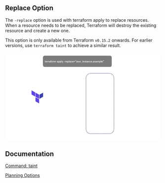 ## Replace Option

The `-replace` option is used with terraform apply to replace resources. When a resource needs to be replaced, Terraform will destroy the existing resource and create a new one.

This option is only available from Terraform `v0.15.2` onwards. For earlier versions, use `terraform taint` to achieve a similar result.

![Replace Option](../../../images/replace-option.gif)

## Documentation

[Command: taint](https://developer.hashicorp.com/terraform/cli/commands/taint)

[Planning Options](https://developer.hashicorp.com/terraform/cli/commands/plan#replace-address)